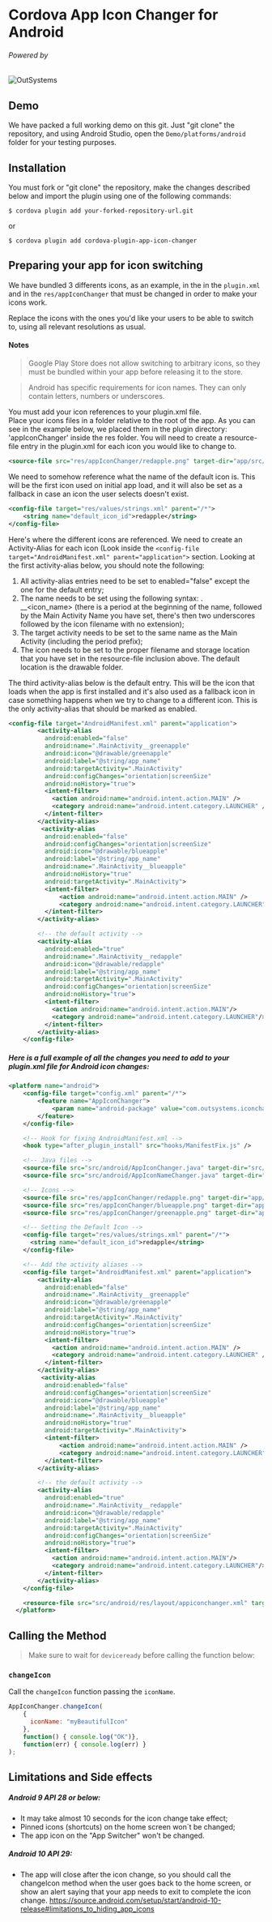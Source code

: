 # Cordova App Icon Changer for Android

###### Powered by  
![OutSystems][oslogo-image]

[oslogo-image]:https://www.outsystems.com/-/media/themes/outsystems/website/site-theme/imgs/logo.svg
   

## Demo
We have packed a full working demo on this git.
Just "git clone" the repository, and using Android Studio, open the `Demo/platforms/android` folder for your testing purposes.

## Installation

You must fork or "git clone" the repository, make the changes described below and import the plugin using one of the following commands:
```
$ cordova plugin add your-forked-repository-url.git
```
or 
```
$ cordova plugin add cordova-plugin-app-icon-changer
```

## Preparing your app for icon switching

We have bundled 3 differents icons, as an example, in the  in the `plugin.xml` and in the `res/appIconChanger` that must be changed in order to make your icons work.

Replace the icons with the ones you'd like your users to be able to switch to, using all relevant resolutions as usual.

#### Notes
>Google Play Store does not allow switching to arbitrary icons, so they must be bundled within your app before releasing it to the store.

> Android has specific requirements for icon names.  They can only contain letters, numbers or underscores. 

You must add your icon references to your plugin.xml file.  
Place your icons files in a folder relative to the root of the app.  As you can see in the example below, we placed them in the plugin directory: 'appIconChanger' inside the res folder.  You will need to create a resource-file entry in the plugin.xml for each icon you would like to change to.  

```xml
<source-file src="res/appIconChanger/redapple.png" target-dir="app/src/main/res/drawable-port-xxhdpi"/>
```

We need to somehow reference what the name of the default icon is.  This will be the first icon used on initial app load, and it will also be set as a fallback in case an icon the user selects doesn't exist.

```xml
<config-file target="res/values/strings.xml" parent="/*">
	<string name="default_icon_id">redapple</string>
</config-file>
```

Here's where the different icons are referenced.  We need to create an Activity-Alias for each icon (Look inside the `<config-file target="AndroidManifest.xml" parent="application">` section.  Looking at the first activity-alias below, you should note the following:
1. All activity-alias entries need to be set to enabled="false" except the one for the default entry;
2. The name needs to be set using the following syntax: .<Main Activity Name>__<icon_name> (there is a period at the beginning of the name, followed by the Main Activity Name you have set, there's then two underscores followed by the icon filename with no extension);
3. The target activity needs to be set to the same name as the Main Activity (including the period prefix);
4. The icon needs to be set to the proper filename and storage location that you have set in the resource-file inclusion above.  The default location is the drawable folder.
	
The third activity-alias below is the default entry.  This will be the icon that loads when the app is first installed and it's also used as a fallback icon in case something happens when we try to change to a different icon. This is the only activity-alias that should be marked as enabled.


```xml
<config-file target="AndroidManifest.xml" parent="application">
        <activity-alias 
          android:enabled="false" 
          android:name=".MainActivity__greenapple" 
          android:icon="@drawable/greenapple" 
          android:label="@string/app_name" 
          android:targetActivity=".MainActivity" 
          android:configChanges="orientation|screenSize" 
          android:noHistory="true">
          <intent-filter>
            <action android:name="android.intent.action.MAIN" />
            <category android:name="android.intent.category.LAUNCHER" />
          </intent-filter>
        </activity-alias>
         <activity-alias
          android:enabled="false"
          android:configChanges="orientation|screenSize"
          android:icon="@drawable/blueapple"
          android:label="@string/app_name" 
          android:name=".MainActivity__blueapple"
          android:noHistory="true" 
          android:targetActivity=".MainActivity">
          <intent-filter>
              <action android:name="android.intent.action.MAIN" />
              <category android:name="android.intent.category.LAUNCHER" />
          </intent-filter>
        </activity-alias>

        <!-- the default activity -->
        <activity-alias 
          android:enabled="true" 
          android:name=".MainActivity__redapple" 
          android:icon="@drawable/redapple" 
          android:label="@string/app_name" 
          android:targetActivity=".MainActivity" 
          android:configChanges="orientation|screenSize" 
          android:noHistory="true">
          <intent-filter>
            <action android:name="android.intent.action.MAIN"/>
            <category android:name="android.intent.category.LAUNCHER"/>
          </intent-filter>
        </activity-alias>
    </config-file>   
```

##### Here is a full example of all the changes you need to add to your plugin.xml file for Android icon changes:

```xml
<platform name="android">
    <config-file target="config.xml" parent="/*">
        <feature name="AppIconChanger">
            <param name="android-package" value="com.outsystems.iconchanger.AppIconChanger" onload="true" />
        </feature>
    </config-file>

    <!-- Hook for fixing AndroidManifest.xml -->
    <hook type="after_plugin_install" src="hooks/ManifestFix.js" />

    <!-- Java files -->
    <source-file src="src/android/AppIconChanger.java" target-dir="src/com/outsystems/iconchanger" />
    <source-file src="src/android/AppIconNameChanger.java" target-dir="src/com/outsystems/iconchanger" />

    <!-- Icons -->
    <source-file src="res/appIconChanger/redapple.png" target-dir="app/src/main/res/drawable-port-xxhdpi"/>
    <source-file src="res/appIconChanger/blueapple.png" target-dir="app/src/main/res/drawable-port-xxhdpi"/>
    <source-file src="res/appIconChanger/greenapple.png" target-dir="app/src/main/res/drawable-port-xxhdpi"/>

    <!-- Setting the Default Icon -->
    <config-file target="res/values/strings.xml" parent="/*">
      <string name="default_icon_id">redapple</string>
    </config-file>

    <!-- Add the activity aliases -->
    <config-file target="AndroidManifest.xml" parent="application">
        <activity-alias 
          android:enabled="false" 
          android:name=".MainActivity__greenapple" 
          android:icon="@drawable/greenapple" 
          android:label="@string/app_name" 
          android:targetActivity=".MainActivity" 
          android:configChanges="orientation|screenSize" 
          android:noHistory="true">
          <intent-filter>
            <action android:name="android.intent.action.MAIN" />
            <category android:name="android.intent.category.LAUNCHER" />
          </intent-filter>
        </activity-alias>
         <activity-alias
          android:enabled="false" 
          android:configChanges="orientation|screenSize"
          android:icon="@drawable/blueapple"
          android:label="@string/app_name" 
          android:name=".MainActivity__blueapple"
          android:noHistory="true" 
          android:targetActivity=".MainActivity">
          <intent-filter>
              <action android:name="android.intent.action.MAIN" />
              <category android:name="android.intent.category.LAUNCHER" />
          </intent-filter>
        </activity-alias>

        <!-- the default activity -->
        <activity-alias 
          android:enabled="true" 
          android:name=".MainActivity__redapple" 
          android:icon="@drawable/redapple" 
          android:label="@string/app_name" 
          android:targetActivity=".MainActivity" 
          android:configChanges="orientation|screenSize" 
          android:noHistory="true">
          <intent-filter>
            <action android:name="android.intent.action.MAIN"/>
            <category android:name="android.intent.category.LAUNCHER"/>
          </intent-filter>
        </activity-alias>
    </config-file> 

    <resource-file src="src/android/res/layout/appiconchanger.xml" target="res/layout/appiconchanger.xml" />
  </platform>
```

## Calling the Method

> Make sure to wait for `deviceready` before calling the function below:

### `changeIcon`

Call the `changeIcon` function passing the `iconName`.

```js
AppIconChanger.changeIcon(
    {
      iconName: "myBeautifulIcon"
    },
    function() { console.log("OK")},
    function(err) { console.log(err) }
);
```

## Limitations and Side effects

##### Android 9 API 28 or below:
- It may take almost 10 seconds for the icon change take effect;
- Pinned icons (shortcuts) on the home screen won´t be changed;
- The app icon on the "App Switcher" won't be changed.

##### Android 10 API 29:
- The app will close after the icon change, so you should call the changeIcon method when the user goes back to the home screen, or show an alert saying that your app needs to exit to complete the icon change.
https://source.android.com/setup/start/android-10-release#limitations_to_hiding_app_icons

